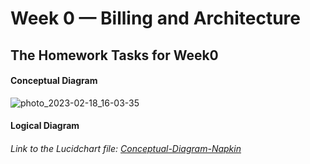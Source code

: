 # Week 0 — Billing and Architecture

## The Homework Tasks for Week0
#### Conceptual Diagram


![photo_2023-02-18_16-03-35](https://user-images.githubusercontent.com/46396011/219872928-14399a8f-2b02-4046-ab0b-82e5b8d75108.jpg)

#### Logical Diagram
###### Link to the Lucidchart file: [Conceptual-Diagram-Napkin](https://lucid.app/lucidchart/ceed338e-83aa-4efa-9824-98cf5f44fa84/edit?view_items=w6myFQiTfN0w&invitationId=inv_d96fb264-c957-47c0-825d-bf51da87ce88)
